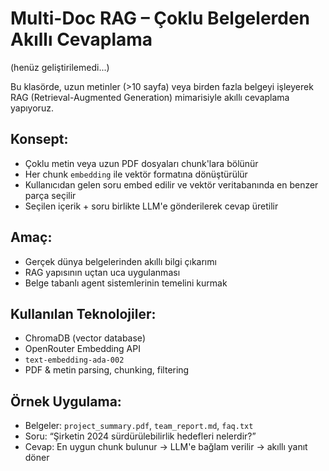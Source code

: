 #  Multi-Doc RAG – Çoklu Belgelerden Akıllı Cevaplama

(henüz geliştirilemedi...)

Bu klasörde, uzun metinler (>10 sayfa) veya birden fazla belgeyi işleyerek RAG (Retrieval-Augmented Generation) mimarisiyle akıllı cevaplama yapıyoruz.

## Konsept:
- Çoklu metin veya uzun PDF dosyaları chunk'lara bölünür
- Her chunk `embedding` ile vektör formatına dönüştürülür
- Kullanıcıdan gelen soru embed edilir ve vektör veritabanında en benzer parça seçilir
- Seçilen içerik + soru birlikte LLM'e gönderilerek cevap üretilir

## Amaç:
- Gerçek dünya belgelerinden akıllı bilgi çıkarımı
- RAG yapısının uçtan uca uygulanması
- Belge tabanlı agent sistemlerinin temelini kurmak

## Kullanılan Teknolojiler:
- ChromaDB (vector database)
- OpenRouter Embedding API
- `text-embedding-ada-002`
- PDF & metin parsing, chunking, filtering

## Örnek Uygulama:
- Belgeler: `project_summary.pdf`, `team_report.md`, `faq.txt`
- Soru: “Şirketin 2024 sürdürülebilirlik hedefleri nelerdir?”
- Cevap: En uygun chunk bulunur → LLM'e bağlam verilir → akıllı yanıt döner
